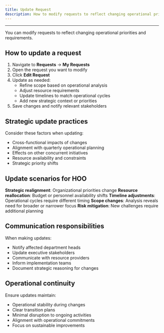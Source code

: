 ```yaml
---
title: Update Request
description: How to modify requests to reflect changing operational priorities
---
```


---

You can modify requests to reflect changing operational priorities and requirements.

## How to update a request

1. Navigate to **Requests** → **My Requests**
2. Open the request you want to modify
3. Click **Edit Request**
4. Update as needed:
   - Refine scope based on operational analysis
   - Adjust resource requirements
   - Update timelines to match operational cycles
   - Add new strategic context or priorities
5. Save changes and notify relevant stakeholders

## Strategic update practices

Consider these factors when updating:
- Cross-functional impacts of changes
- Alignment with quarterly operational planning
- Effects on other concurrent initiatives
- Resource availability and constraints
- Strategic priority shifts

## Update scenarios for HOO

**Strategic realignment**: Organizational priorities change
**Resource reallocation**: Budget or personnel availability shifts
**Timeline adjustments**: Operational cycles require different timing
**Scope changes**: Analysis reveals need for broader or narrower focus
**Risk mitigation**: New challenges require additional planning

## Communication responsibilities

When making updates:
- Notify affected department heads
- Update executive stakeholders
- Communicate with resource providers
- Inform implementation teams
- Document strategic reasoning for changes

## Operational continuity

Ensure updates maintain:
- Operational stability during changes
- Clear transition plans
- Minimal disruption to ongoing activities
- Alignment with operational commitments
- Focus on sustainable improvements
